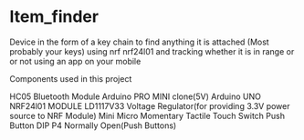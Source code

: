 # Item_finder
Device in the form of a key chain to find anything it is attached (Most probably your keys) using nrf nrf24l01 and tracking whether it is in range or or not using an app on your mobile

Components used in this project

HC05 Bluetooth Module 
Arduino PRO MINI clone(5V)
Arduino UNO
NRF24l01 MODULE
LD1117V33 Voltage Regulator(for providing 3.3V power source to NRF Module)
Mini Micro Momentary Tactile Touch Switch Push Button DIP P4 Normally Open(Push Buttons)


